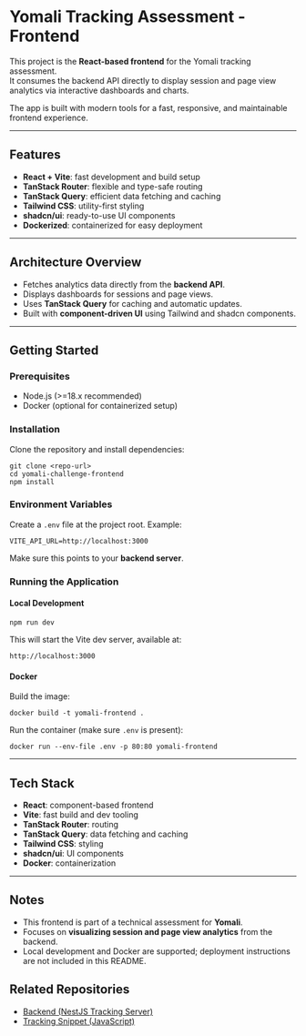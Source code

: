 
# Yomali Tracking Assessment - Frontend

This project is the **React-based frontend** for the Yomali tracking assessment.  
It consumes the backend API directly to display session and page view analytics via interactive dashboards and charts.

The app is built with modern tools for a fast, responsive, and maintainable frontend experience.

---

## Features

- **React + Vite**: fast development and build setup
- **TanStack Router**: flexible and type-safe routing
- **TanStack Query**: efficient data fetching and caching
- **Tailwind CSS**: utility-first styling
- **shadcn/ui**: ready-to-use UI components
- **Dockerized**: containerized for easy deployment

---

## Architecture Overview

- Fetches analytics data directly from the **backend API**.
- Displays dashboards for sessions and page views.
- Uses **TanStack Query** for caching and automatic updates.
- Built with **component-driven UI** using Tailwind and shadcn components.

---

## Getting Started

### Prerequisites

- Node.js (>=18.x recommended)
- Docker (optional for containerized setup)

### Installation

Clone the repository and install dependencies:

    git clone <repo-url>
    cd yomali-challenge-frontend
    npm install

### Environment Variables

Create a `.env` file at the project root. Example:

    VITE_API_URL=http://localhost:3000

Make sure this points to your **backend server**.

### Running the Application

#### Local Development

    npm run dev

This will start the Vite dev server, available at:

    http://localhost:3000

#### Docker

Build the image:

    docker build -t yomali-frontend .

Run the container (make sure `.env` is present):

    docker run --env-file .env -p 80:80 yomali-frontend

---

## Tech Stack

- **React**: component-based frontend
- **Vite**: fast build and dev tooling
- **TanStack Router**: routing
- **TanStack Query**: data fetching and caching
- **Tailwind CSS**: styling
- **shadcn/ui**: UI components
- **Docker**: containerization

---

## Notes

- This frontend is part of a technical assessment for **Yomali**.
- Focuses on **visualizing session and page view analytics** from the backend.
- Local development and Docker are supported; deployment instructions are not included in this README.

## Related Repositories
- [Backend (NestJS Tracking Server)](https://github.com/lucaslosekann/yomali-challenge-backend/)
- [Tracking Snippet (JavaScript)](https://github.com/lucaslosekann/yomali-challenge-snippet/)